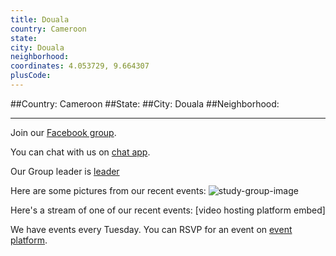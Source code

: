 ```yaml
---
title: Douala
country: Cameroon
state: 
city: Douala
neighborhood: 
coordinates: 4.053729, 9.664307
plusCode:
---
```


##Country: Cameroon
##State: 
##City: Douala
##Neighborhood: 
*****
Join our [Facebook group](https://www.facebook.com/groups/free.code.camp.douala).

You can chat with us on [chat app]().

Our Group leader is [leader]()

Here are some pictures from our recent events:
![study-group-image]()

Here's a stream of one of our recent events:
[video hosting platform embed]

We have events every Tuesday. You can RSVP for an event on [event platform]().
